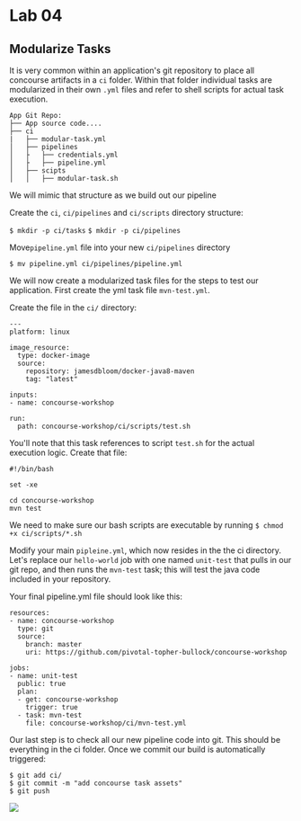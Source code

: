 # Lab 04

## Modularize Tasks

It is very common within an application's git repository to place all concourse
artifacts in a `ci` folder.  Within that folder individual tasks are modularized
in their own `.yml` files and refer to shell scripts for actual task execution.

```
App Git Repo:
├── App source code....
├── ci
|   ├── modular-task.yml
│   ├── pipelines
│   ├   ├── credentials.yml
│   ├   ├── pipeline.yml
│   ├── scipts
│   │   ├── modular-task.sh
```

We will mimic that structure as we build out our pipeline

Create the `ci`, `ci/pipelines` and `ci/scripts` directory structure:

`$ mkdir -p ci/tasks`
`$ mkdir -p ci/pipelines`

Move`pipeline.yml` file into your new `ci/pipelines` directory

`$ mv pipeline.yml ci/pipelines/pipeline.yml`

We will now create a modularized task files for the steps to test our
application.  First create the yml task file `mvn-test.yml`.

Create the file in the `ci/` directory:

```
---
platform: linux

image_resource:
  type: docker-image
  source:
    repository: jamesdbloom/docker-java8-maven
    tag: "latest"

inputs:
- name: concourse-workshop

run:
  path: concourse-workshop/ci/scripts/test.sh
```

You'll note that this task references to script `test.sh` for the actual
execution logic.  Create that file:

```
#!/bin/bash

set -xe

cd concourse-workshop
mvn test
```

We need to make sure our bash scripts are executable by running
`$ chmod +x ci/scripts/*.sh`

Modify your main `pipleine.yml`, which now resides in the the ci directory.
Let's replace our `hello-world` job with one named `unit-test`
that pulls in our git repo, and then runs the `mvn-test` task;
this will test the java code included in your repository.

Your final pipeline.yml file should look like this:

```
resources:
- name: concourse-workshop
  type: git
  source:
    branch: master
    uri: https://github.com/pivotal-topher-bullock/concourse-workshop

jobs:
- name: unit-test
  public: true
  plan:
  - get: concourse-workshop
    trigger: true
  - task: mvn-test
    file: concourse-workshop/ci/mvn-test.yml
```

Our last step is to check all our new pipeline code into git.  This should be everything in the ci folder.  Once we commit our build is automatically triggered:

```
$ git add ci/
$ git commit -m "add concourse task assets"
$ git push
```

![](lab04.png)
